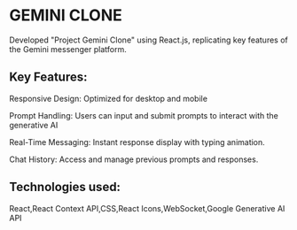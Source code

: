 # GEMINI CLONE
Developed "Project Gemini Clone" using React.js, replicating key features of the Gemini messenger platform.
## Key Features:
Responsive Design: Optimized for desktop and mobile

Prompt Handling: Users can input and submit prompts to interact with the generative AI

Real-Time Messaging: Instant response display with typing animation.

Chat History: Access and manage previous prompts and responses.

## Technologies used:
React,React Context API,CSS,React Icons,WebSocket,Google Generative AI API



